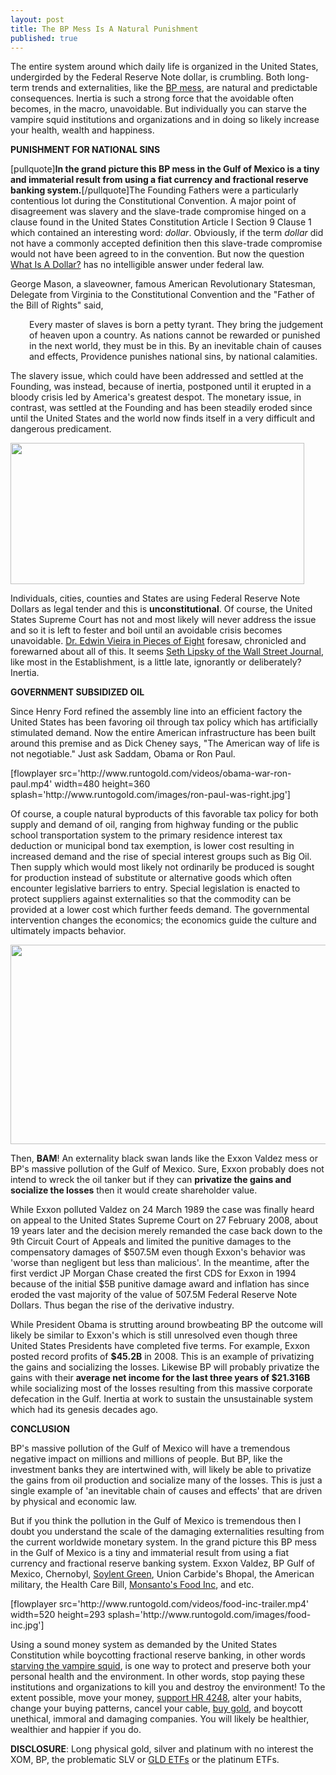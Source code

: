 ```yaml
---
layout: post
title: The BP Mess Is A Natural Punishment
published: true
---
```

<p>The entire system around which daily life is organized in the United States, undergirded by the Federal Reserve Note dollar, is crumbling. Both long-term trends and externalities, like the <a title="bp mess" href="http://www.runtogold.com/2010/06/bp-mess-natural-punishment/" target="_blank">BP mess</a>, are natural and predictable consequences. Inertia is such a strong force that the avoidable often becomes, in the macro, unavoidable. But individually you can starve the vampire squid institutions and organizations and in doing so likely increase your health, wealth and happiness.<img src="{{ site.baseurl }}/images/030610.jpg" border="0" alt="" width="1" height="1" /><img src="{{ site.baseurl }}/images/0306101.jpg" border="0" alt="" width="1" height="1" /></p>
<p><strong>PUNISHMENT FOR NATIONAL SINS</strong></p>
<p>[pullquote]<strong>In the grand picture this BP mess in the Gulf of Mexico is a tiny and immaterial result from using a fiat currency and fractional reserve banking system.</strong>[/pullquote]The Founding Fathers were a particularly contentious lot during the Constitutional Convention. A major point of disagreement was slavery and the slave-trade compromise hinged on a clause found in the United States Constitution Article I Section 9 Clause 1 which contained an interesting word: <em>dollar</em>. Obviously, if the term <em>dollar</em> did not have a commonly accepted definition then this slave-trade compromise would not have been agreed to in the convention. But now the question <a title="what is a dollar" href="http://www.runtogold.com/2009/05/define-the-dollar-or-else/" target="_blank">What Is A Dollar?</a> has no intelligible answer under federal law.</p>
<p>George Mason, a slaveowner, famous American Revolutionary Statesman, Delegate from Virginia to the Constitutional Convention and the "Father of the Bill of Rights" said,</p>
<p style="padding-left: 30px;">Every master of slaves is born a petty tyrant. They bring the judgement of heaven upon a country. As nations cannot be rewarded or punished in the next world, they must be in this. By an inevitable chain of causes and effects, Providence punishes national sins, by national calamities.</p>
<p>The slavery issue, which could have been addressed and settled at the Founding, was instead, because of inertia, postponed until it erupted in a bloody crisis led by America's greatest despot. The monetary issue, in contrast, was settled at the Founding and has been steadily eroded since until the United States and the world now finds itself in a very difficult and dangerous predicament.</p>
<p><img class="aligncenter" title="american silver eagle dollar" src="{{ site.baseurl }}/images/American-Silver-Eagle-Coin.jpg" alt="" width="470" height="226" /></p>
<p>Individuals, cities, counties and States are using Federal Reserve Note Dollars as legal tender and this is <strong>unconstitutional</strong>. Of course, the United States Supreme Court has not and most likely will never address the issue and so it is left to fester and boil until an avoidable crisis becomes unavoidable. <a title="edwin vieira pieces of eight" href="http://www.runtogold.com/2009/07/pieces-of-eight/" target="_blank">Dr. Edwin Vieira in Pieces of Eight</a> foresaw, chronicled and forewarned about all of this.  It seems <a title="seth lipsky wall street journal" href="http://online.wsj.com/article/SB10001424052748704852004575258282696297108.html" target="_blank">Seth Lipsky of the Wall Street Journal</a>, like most in the Establishment, is a little late, ignorantly or deliberately? Inertia.</p>
<p><strong>GOVERNMENT SUBSIDIZED OIL</strong></p>
<p>Since Henry Ford refined the assembly line into an efficient factory the United States has been favoring oil through tax policy which has artificially stimulated demand. Now the entire American infrastructure has been built around this premise and as Dick Cheney says, "The American way of life is not negotiable." Just ask Saddam, Obama or Ron Paul.</p>
<p>[flowplayer src='http://www.runtogold.com/videos/obama-war-ron-paul.mp4' width=480 height=360 splash='http://www.runtogold.com/images/ron-paul-was-right.jpg']</p>
<p>Of course, a couple natural byproducts of this favorable tax policy for both supply and demand of oil, ranging from highway funding or the public school transportation system to the primary residence interest tax deduction or municipal bond tax exemption, is lower cost resulting in increased demand and the rise of special interest groups such as Big Oil. Then supply which would most likely not ordinarily be produced is sought for production instead of substitute or alternative goods which often encounter legislative barriers to entry. Special legislation is enacted to protect suppliers against externalities so that the commodity can be provided at a lower cost which further feeds demand. The governmental intervention changes the economics; the economics guide the culture and ultimately impacts behavior.</p>
<p><img class="aligncenter" title="bp oil spill" src="{{ site.baseurl }}/images/bp-oil-spill.jpg" alt="" width="520" height="319" /></p>
<p>Then, <strong>BAM</strong>! An externality black swan lands like the Exxon Valdez mess or BP's massive pollution of the Gulf of Mexico. Sure, Exxon probably does not intend to wreck the oil tanker but if they can <strong>privatize the gains and socialize the losses</strong> then it would create shareholder value.</p>
<p>While Exxon polluted Valdez on 24 March 1989 the case was finally heard on appeal to the United States Supreme Court on 27 February 2008, about 19 years later and the decision merely remanded the case back down to the 9th Circuit Court of Appeals and limited the punitive damages to the compensatory damages of $507.5M even though Exxon's behavior was 'worse than negligent but less than malicious'. In the meantime, after the first verdict JP Morgan Chase created the first CDS for Exxon in 1994 because of the initial $5B punitive damage award and inflation has since eroded the vast majority of the value of 507.5M Federal Reserve Note Dollars. Thus began the rise of the derivative industry.</p>
<p>While President Obama is strutting around browbeating BP the outcome will likely be similar to Exxon's which is still unresolved even though three United States Presidents have completed five terms. For example, Exxon posted record profits of <strong>$45.2B</strong> in 2008. This is an example of privatizing the gains and socializing the losses. Likewise BP will probably privatize the gains with their <strong>average net income for the last three years of $21.316B</strong> while socializing most of the losses resulting from this massive corporate defecation in the Gulf. Inertia at work to sustain the unsustainable system which had its genesis decades ago.</p>
<p><strong>CONCLUSION</strong></p>
<p>BP's massive pollution of the Gulf of Mexico will have a tremendous negative impact on millions and millions of people. But BP, like the investment banks they are intertwined with, will likely be able to privatize the gains from oil production and socialize many of the losses. This is just a single example of 'an inevitable chain of causes and effects' that are driven by physical and economic law.</p>
<p>But if you think the pollution in the Gulf of Mexico is tremendous then I doubt you understand the scale of the damaging externalities resulting from the current worldwide monetary system. In the grand picture this BP mess in the Gulf of Mexico is a tiny and immaterial result from using a fiat currency and fractional reserve banking system. Exxon Valdez, BP Gulf of Mexico, Chernobyl, <a title="soylent green" href="http://www.runtogold.com/soylentgreendvd" target="_blank">Soylent Green</a>, Union Carbide's Bhopal, the American military, the Health Care Bill, <a title="food inc movie" href="http://www.foodincmovie.com/" target="_blank">Monsanto's Food Inc</a>, and etc.</p>
<p>[flowplayer src='http://www.runtogold.com/videos/food-inc-trailer.mp4' width=520 height=293 splash='http://www.runtogold.com/images/food-inc.jpg']</p>
<p>Using a sound money system as demanded by the United States Constitution while boycotting fractional reserve banking, in other words <a title="starve vampire squid" href="http://www.runtogold.com/2009/11/starving-the-vampire-squids/" target="_blank">starving the vampire squid</a>, is one way to protect and preserve both your personal health and the environment. In other words, stop paying these institutions and organizations to kill you and destroy the environment! To the extent possible, move your money, <a title="hr 4248" href="http://www.runtogold.com/2010/02/hr-4248-free-competition-in-currency-act-of-2009/" target="_blank">support HR 4248</a>, alter your habits, change your buying patterns, cancel your cable, <a title="buy gold" href="http://www.runtogold.com/how-to-buy-gold-or-silver/" target="_blank">buy gold</a>, and boycott unethical, immoral and damaging companies. You will likely be healthier, wealthier and happier if you do.</p>
<p><strong>DISCLOSURE</strong>: Long physical gold, silver and platinum with no interest the XOM, BP, the problematic SLV or <a title="gld etf" href="http://www.runtogold.com/2008/12/a-problem-with-gld-and-slv-etfs/" target="_blank">GLD ETFs</a> or the platinum ETFs.</p>
